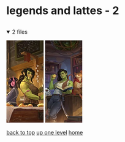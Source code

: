 # legends and lattes - 2

<a id=""></a>

## [](/README.MD)
<details open>
<summary>2 files</summary>
<p>

[![01 Legends and Lattes Cover by Carson Daniel Lowmiller](/.internals/thumbnails/mobile/legends%20and%20lattes/01%20Legends%20and%20Lattes%20cover%20by%20Carson%20Daniel%20Lowmiller.jpg "01 Legends and Lattes Cover by Carson Daniel Lowmiller")](/mobile/legends%20and%20lattes/01%20Legends%20and%20Lattes%20cover%20by%20Carson%20Daniel%20Lowmiller.jpg)
[![02 Bookshops and Bonedust Cover by Carson Daniel Lowmiller](/.internals/thumbnails/mobile/legends%20and%20lattes/02%20Bookshops%20and%20Bonedust%20cover%20by%20Carson%20Daniel%20Lowmiller.jpeg "02 Bookshops and Bonedust Cover by Carson Daniel Lowmiller")](/mobile/legends%20and%20lattes/02%20Bookshops%20and%20Bonedust%20cover%20by%20Carson%20Daniel%20Lowmiller.jpeg)

</p>
</details>


[back to top](#)
[up one level](/mobile/README.MD)
[home](/)
